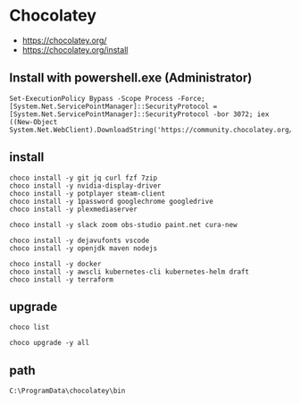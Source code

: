 # Chocolatey

* <https://chocolatey.org/>
* <https://chocolatey.org/install>

## Install with powershell.exe (Administrator)

```
Set-ExecutionPolicy Bypass -Scope Process -Force; [System.Net.ServicePointManager]::SecurityProtocol = [System.Net.ServicePointManager]::SecurityProtocol -bor 3072; iex ((New-Object System.Net.WebClient).DownloadString('https://community.chocolatey.org/install.ps1'))
```

## install

```
choco install -y git jq curl fzf 7zip
choco install -y nvidia-display-driver
choco install -y potplayer steam-client
choco install -y 1password googlechrome googledrive
choco install -y plexmediaserver

choco install -y slack zoom obs-studio paint.net cura-new

choco install -y dejavufonts vscode
choco install -y openjdk maven nodejs

choco install -y docker
choco install -y awscli kubernetes-cli kubernetes-helm draft
choco install -y terraform
```

## upgrade

```
choco list

choco upgrade -y all
```

## path

```
C:\ProgramData\chocolatey\bin
```
